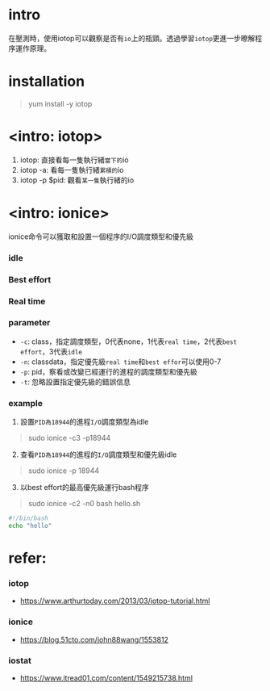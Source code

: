 # intro
在壓測時，使用iotop可以觀察是否有`io`上的瓶頸。透過學習`iotop`更進一步暸解程序運作原理。


# installation
> yum install -y iotop

# <intro: iotop> 
1. iotop: 直接看每一隻執行緒`當下的`io
2. iotop -a: 看每一隻執行緒`累積的`io
3. iotop -p $pid: 觀看`某一隻`執行緒的io


# <intro: ionice>
ionice命令可以獲取和設置一個程序的I/O調度類型和優先級

### idle

### Best effort

### Real time


### parameter
- `-c`: class，指定調度類型，0代表none，1代表`real time`，2代表`best effort`，3代表`idle`
- `-n`: classdata，指定優先級`real time`和`best effor`可以使用0-7
- `-p`: pid，察看或改變已經運行的進程的調度類型和優先級
- `-t`: 忽略設置指定優先級的錯誤信息

### example
1. 設置`PID為18944`的進程`I/O`調度類型為idle
> sudo ionice -c3 -p18944
2. 查看`PID為18944`的進程的`I/O`調度類型和優先級idle
> sudo ionice -p 18944
3. 以best effort的最高優先級運行bash程序
> sudo ionice -c2 -n0 bash hello.sh
```bash
#!/bin/bash
echo "hello"
```

# refer:

### iotop
- https://www.arthurtoday.com/2013/03/iotop-tutorial.html

### ionice
- https://blog.51cto.com/john88wang/1553812

### iostat
- https://www.itread01.com/content/1549215738.html

